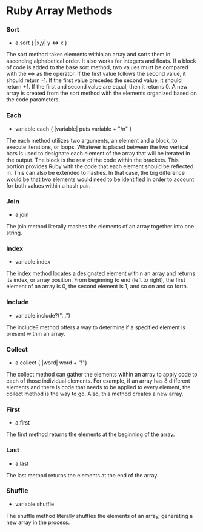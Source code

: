# Ruby Array Methods

### Sort

* a.sort { |x,y| y <=> x }

The sort method takes elements within an array and sorts them in ascending
alphabetical order. It also works for integers and floats. If a block of code is
added to the base sort method, two values must be compared with the <=> as the
operator. If the first value follows the second value, it should return -1. If
the first value precedes the second value, it should return +1. If the first and
second value are equal, then it returns 0. A new array is created from the sort
method with the elements organized based on the code parameters.

### Each

* variable.each { |variable| puts variable + "/n" }

The each method utilizes two arguments, an element and a block, to execute
iterations, or loops. Whatever is placed between the two vertical bars is used
to designate each element of the array that will be iterated in the output.
The block is the rest of the code within the brackets. This portion provides
Ruby with the code that each element should be reflected in. This can also be
extended to hashes. In that case, the big difference would be that two elements
would need to be identified in order to account for both values within
a hash pair.

### Join

* a.join

The join method literally mashes the elements of an array together into one
string.

### Index

* variable.index

The index method locates a designated element within an array and returns its
index, or array position. From beginning to end (left to right), the first
element of an array is 0, the second element is 1, and so on and so forth.

### Include

* variable.include?("...")

The include? method offers a way to determine if a specified element is present
within an array.

### Collect

* a.collect { |word| word + "!"}

The collect method can gather the elements within an array to apply code to each
of those individual elements. For example, if an array has 8 different
elements and there is code that needs to be applied to every element, the
collect method is the way to go. Also, this method creates a new array.

### First

* a.first

The first method returns the elements at the beginning of the array.

### Last

* a.last

The last method returns the elements at the end of the array.

### Shuffle

* variable.shuffle

The shuffle method literally shuffles the elements of an array, generating a
new array in the process.
